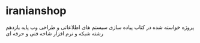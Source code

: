 # iranianshop
پروژه خواسته شده در کتاب پیاده سازی سیستم های اطلاعاتی و طراحی وب پایه یازدهم رشته شبکه و نرم افزار شاخه فنی و حرفه ای
